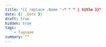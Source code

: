 ```yaml
---
title: "{{ replace .Name "-" " " | title }}"
date: {{ .Date }}
draft: true
hidden: true
tags:
    - Tagname
summary: ""
---
```


